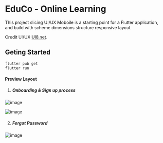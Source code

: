 # EduCo - Online Learning

This project slicing UI/UX Moboile is a starting point for a Flutter application, and build with scheme dimensions structure responsive layout

Credit UI/UX [UI8.net](https://ui8.net/pixel-navy-agency/products/educo-e-learning-app-ui-kit).

## Geting Started


```bash
flutter pub get
flutter run
```

#### Preview Layout

1. ##### Onboarding & Sign up process
![image](https://github.com/nurd0tid/EduCo/assets/48532204/6f3dc646-ae7a-454a-bb78-ff8c3e0fc436)

![image](https://github.com/nurd0tid/EduCo/assets/48532204/cce66f7e-1009-419b-89b8-08ef39b00a26)

2. ##### Forgot Password
![image](https://github.com/nurd0tid/EduCo/assets/48532204/17295771-77ec-4962-8e14-80bee23c24a4)
